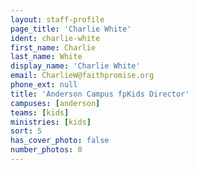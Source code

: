```yaml
---
layout: staff-profile
page_title: 'Charlie White'
ident: charlie-white
first_name: Charlie
last_name: White
display_name: 'Charlie White'
email: CharlieW@faithpromise.org
phone_ext: null
title: 'Anderson Campus fpKids Director'
campuses: [anderson]
teams: [kids]
ministries: [kids]
sort: 5
has_cover_photo: false
number_photos: 0
---
```


